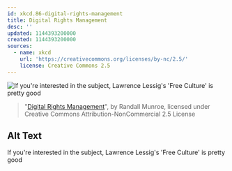 ```yaml
---
id: xkcd.86-digital-rights-management
title: Digital Rights Management
desc: ''
updated: 1144393200000
created: 1144393200000
sources:
  - name: xkcd
    url: 'https://creativecommons.org/licenses/by-nc/2.5/'
    license: Creative Commons 2.5
---
```

![If you're interested in the subject, Lawrence Lessig's 'Free Culture' is pretty good](https://imgs.xkcd.com/comics/sony_microsoft_mpaa_riaa_apple.jpg)
> "[Digital Rights Management](https://xkcd.com/86/)", by Randall Munroe, licensed under Creative Commons Attribution-NonCommercial 2.5 License

## Alt Text
If you're interested in the subject, Lawrence Lessig's 'Free Culture' is pretty good
